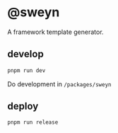 # @sweyn

A framework template generator.

## develop

```sh
pnpm run dev
```

Do development in `/packages/sweyn`

## deploy

```sh
pnpm run release
```
